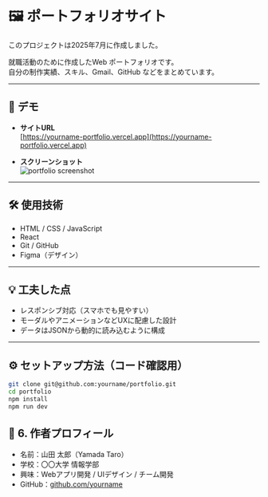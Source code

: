 # 🖼 ポートフォリオサイト
このプロジェクトは2025年7月に作成しました。

就職活動のために作成したWeb ポートフォリオです。  
自分の制作実績、スキル、Gmail、GitHub などをまとめています。

---

## 🔗 デモ

- **サイトURL**  
  [https://yourname-portfolio.vercel.app](https://yourname-portfolio.vercel.app)

- **スクリーンショット**  
  ![portfolio screenshot](./images/screenshot.png)

---

## 🛠 使用技術

- HTML / CSS / JavaScript  
- React  
- Git / GitHub  
- Figma（デザイン）

---

## 💡 工夫した点

- レスポンシブ対応（スマホでも見やすい）
- モーダルやアニメーションなどUXに配慮した設計
- データはJSONから動的に読み込むように構成

---

## ⚙️ セットアップ方法（コード確認用）

```bash
git clone git@github.com:yourname/portfolio.git
cd portfolio
npm install
npm run dev

``` 

## 📌 6. 作者プロフィール

- 名前：山田 太郎（Yamada Taro）
- 学校：〇〇大学 情報学部
- 興味：Webアプリ開発 / UIデザイン / チーム開発
- GitHub：[github.com/yourname](https://github.com/yourname)
